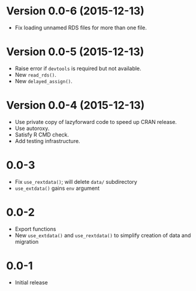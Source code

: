 Version 0.0-6 (2015-12-13)
===

- Fix loading unnamed RDS files for more than one file.


Version 0.0-5 (2015-12-13)
===

- Raise error if `devtools` is required but not available.
- New `read_rds()`.
- New `delayed_assign()`.


Version 0.0-4 (2015-12-13)
===

- Use private copy of lazyforward code to speed up CRAN release.
- Use autoroxy.
- Satisfy R CMD check.
- Add testing infrastructure.


0.0-3
=====

- Fix `use_rextdata()`; will delete `data/` subdirectory
- `use_extdata()` gains `env` argument

0.0-2
=====

- Export functions
- New `use_extdata()` and `use_rextdata()` to simplify creation of data and migration

0.0-1
=====

- Initial release
